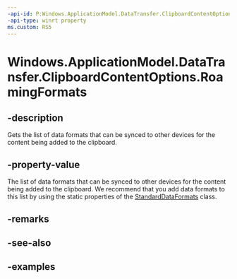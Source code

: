 ```yaml
---
-api-id: P:Windows.ApplicationModel.DataTransfer.ClipboardContentOptions.RoamingFormats
-api-type: winrt property
ms.custom: RS5
---
```


<!-- Property syntax.
public IVector<string> RoamingFormats { get; }
-->

# Windows.ApplicationModel.DataTransfer.ClipboardContentOptions.RoamingFormats

## -description
Gets the list of data formats that can be synced to other devices for the content being added to the clipboard.

## -property-value
The list of data formats that can be synced to other devices for the content being added to the clipboard. We recommend that you add data formats to this list by using the static properties of the [StandardDataFormats](standarddataformats.md) class.

## -remarks

## -see-also

## -examples
